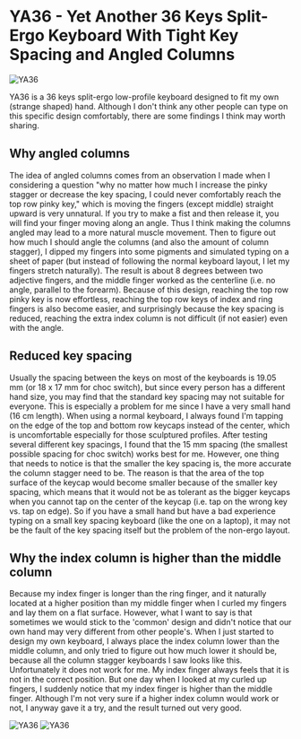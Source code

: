 # YA36 - Yet Another 36 Keys Split-Ergo Keyboard With Tight Key Spacing and Angled Columns

![YA36](https://i.imgur.com/TAz73Tg.jpg)

YA36 is a 36 keys split-ergo low-profile keyboard designed to fit my own (strange shaped) hand. Although I don't think any other people can type on this specific design comfortably, there are some findings I think may worth sharing.

## Why angled columns
The idea of angled columns comes from an observation I made when I considering a question "why no matter how much I increase the pinky stagger or decrease the key spacing, I could never comfortably reach the top row pinky key," which is moving the fingers (except middle) straight upward is very unnatural. If you try to make a fist and then release it, you will find your finger moving along an angle. Thus I think making the columns angled may lead to a more natural muscle movement. Then to figure out how much I should angle the columns (and also the amount of column stagger), I dipped my fingers into some pigments and simulated typing on a sheet of paper (but instead of following the normal keyboard layout, I let my fingers stretch naturally). The result is about 8 degrees between two adjective fingers, and the middle finger worked as the centerline (i.e. no angle, parallel to the forearm). Because of this design, reaching the top row pinky key is now effortless, reaching the top row keys of index and ring fingers is also become easier, and surprisingly because the key spacing is reduced, reaching the extra index column is not difficult (if not easier) even with the angle.

## Reduced key spacing
Usually the spacing between the keys on most of the keyboards is 19.05 mm (or 18 x 17 mm for choc switch), but since every person has a different hand size, you may find that the standard key spacing may not suitable for everyone. This is especially a problem for me since I have a very small hand (16 cm length). When using a normal keyboard, I always found I'm tapping on the edge of the top and bottom row keycaps instead of the center, which is uncomfortable especially for those sculptured profiles. After testing several different key spacings, I found that the 15 mm spacing (the smallest possible spacing for choc switch) works best for me.  However, one thing that needs to notice is that the smaller the key spacing is, the more accurate the column stagger need to be. The reason is that the area of the top surface of the keycap would become smaller because of the smaller key spacing, which means that it would not be as tolerant as the bigger keycaps when you cannot tap on the center of the keycap (i.e. tap on the wrong key vs. tap on edge). So if you have a small hand but have a bad experience typing on a small key spacing keyboard (like the one on a laptop), it may not be the fault of the key spacing itself but the problem of the non-ergo layout.

## Why the index column is higher than the middle column
Because my index finger is longer than the ring finger, and it naturally located at a higher position than my middle finger when I curled my fingers and lay them on a flat surface. However, what I want to say is that sometimes we would stick to the 'common' design and didn't notice that our own hand may very different from other people's. When I just started to design my own keyboard, I always place the index column lower than the middle column, and only tried to figure out how much lower it should be, because all the column stagger keyboards I saw looks like this. Unfortunately it does not work for me. My index finger always feels that it is not in the correct position. But one day when I looked at my curled up fingers, I suddenly notice that my index finger is higher than the middle finger. Although I'm not very sure if a higher index column would work or not, I anyway gave it a try, and the result turned out very good.

![YA36](https://i.imgur.com/vrmpelw.jpg)
![YA36](https://i.imgur.com/Lj07oUP.jpg)
